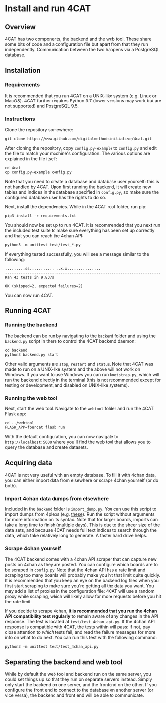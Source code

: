 # Install and run 4CAT

## Overview
4CAT has two components, the backend and the web tool. These share some bits
of code and a configuration file but apart from that they run independently.
Communication between the two happens via a PostgreSQL database.


## Installation
### Requirements
It is recommended that you run 4CAT on a UNIX-like system (e.g. Linux or
MacOS). 4CAT further requires Python 3.7 (lower versions may work but are not
supported) and PostgreSQL 9.5.

### Instructions
Clone the repository somewhere:

```
git clone https://www.github.com/digitalmethodsinitiative/4cat.git
```

After cloning the repository, copy `config.py-example` to `config.py` and edit
the file to match your machine's configuration. The various options are
explained in the file itself:

```
cd 4cat
cp config.py-example config.py
```

Note that you need to create a database and database user yourself: this is
not handled by 4CAT. Upon first running the backend, it will create new tables
and indices in the database specified in `config.py`, so make sure the
configured database user has the rights to do so.

Next, install the dependencies. While in the 4CAT root folder, run pip:

```
pip3 install -r requirements.txt
```

You should now be set up to run 4CAT. It is recommended that you next run the
included test suite to make sure everything has been set up correctly and that
you can reach the 4chan API:

```
python3 -m unittest test/test_*.py
```

If everything tested successfully, you will see a message similar to the 
following:

```
.........ss..............x.x...............
----------------------------------------------------------------------
Ran 43 tests in 9.837s

OK (skipped=2, expected failures=2)
```

You can now run 4CAT.

## Running 4CAT
### Running the backend
The backend can be run by navigating to the `backend` folder and using the
`backend.py` script in there to control the 4CAT backend daemon:

```
cd backend
python3 backend.py start
```

Other valid arguments are `stop`, `restart` and `status`. Note that 4CAT was
made to run on a UNIX-like system and the above will not work on Windows. If
you want to use Windows you can run `bootstrap.py`, which will run the backend 
directly in the terminal (this is not recommended except for testing or
development, and disabled on UNIX-like systems).

### Running the web tool
Next, start the web tool. Navigate to the `webtool` folder and run the 4CAT
Flask app:

```
cd ../webtool
FLASK_APP=fourcat flask run
```

With the default configuration, you can now navigate to 
`http://localhost:5000` where you'll find the web tool that allows you to query
the database and create datasets.

## Acquiring data
4CAT is not very useful with an empty database. To fill it with 4chan data,
you can either import data from elsewhere or scrape 4chan yourself (or do 
both).

### Import 4chan data dumps from elsewhere
Included in the `backend` folder is `import_dump.py`. You can use this script
to import dumps from 4plebs (e.g. 
[these](https://archive.org/details/4plebs-org-data-dump-2018-01)). Run the
script without arguments for more information on its syntax. Note that for
larger boards, imports can take a long time to finish (multiple days). This is
due to the sheer size of the data sets, and because 4CAT needs full text 
indices to search through the data, which take relatively long to generate. A
faster hard drive helps.

### Scrape 4chan yourself
The 4CAT backend comes with a 4chan API scraper that can capture new posts
on 4chan as they are posted. You can configure which boards are to be scraped
in `config.py`. Note that the 4chan API has a rate limit and scraping too many
boards will probably make you hit that limit quite quickly. It is recommended
that you keep an eye on the backend log files when you first start scraping to
make sure you're getting all the data you want. You may add a list of proxies
in the configuration file: 4CAT will use a random proxy while scraping, which
will likely allow for more requests before you hit the rate limit.

If you decide to scrape 4chan, **it is recommended that you run the 4chan API
compatibility test regularly** to remain aware of any changes in the API
response. The test is located at `test/test_4chan_api.py`. If the 4chan API
response is compatible with 4CAT, the tests within will pass: if not, pay close
attention to *which* tests fail, and read the failure messages for more info
on what to do next. You can run this test with the following command:

```
python3 -m unittest test/test_4chan_api.py
```

## Separating the backend and web tool
While by default the web tool and backend run on the same server, you could set
things up so that they run on separate servers instead. Simply only start the 
backend on one server, and the frontend on the other. If you configure the
front end to connect to the database on another server (or vice versa), the 
backend and front end will be able to communicate.